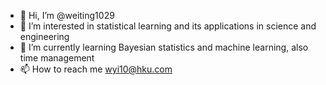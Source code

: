 - 👋 Hi, I’m @weiting1029
- 👀 I’m interested in statistical learning and its applications in science and engineering 
- 🌱 I’m currently learning Bayesian statistics and machine learning, also time management
- 📫 How to reach me wyi10@hku.com
<!---
weiting1029/weiting1029 is a ✨ special ✨ repository because its `README.md` (this file) appears on your GitHub profile.
You can click the Preview link to take a look at your changes.
--->

